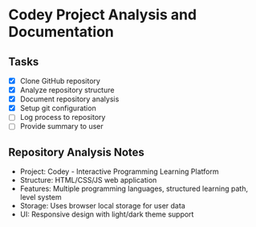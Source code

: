 # Codey Project Analysis and Documentation

## Tasks

- [x] Clone GitHub repository
- [x] Analyze repository structure
- [x] Document repository analysis
- [x] Setup git configuration
- [ ] Log process to repository
- [ ] Provide summary to user

## Repository Analysis Notes

- Project: Codey - Interactive Programming Learning Platform
- Structure: HTML/CSS/JS web application
- Features: Multiple programming languages, structured learning path, level system
- Storage: Uses browser local storage for user data
- UI: Responsive design with light/dark theme support
